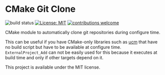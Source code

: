 # CMake Git Clone
![build status](https://travis-ci.org/tschuchortdev/cmake_git_clone.svg?branch=master) [![License: MIT](https://img.shields.io/badge/License-MIT-yellow.svg)](https://opensource.org/licenses/MIT) [![contributions welcome](https://img.shields.io/badge/contributions-welcome-brightgreen.svg?style=flat)](https://github.com/tschuchortdev/cmake_git_clone/issues)

CMake module to automatically clone git repositories during configure time.

This can be useful if you have CMake-only libraries such as [ucm](https://github.com/onqtam/ucm) that have no build script but have to be available at configure time. `ExternalProject_Add` can not be easily used for this because it executes at build time and only if other targets depend on it.

This project is available under the MIT license. 
